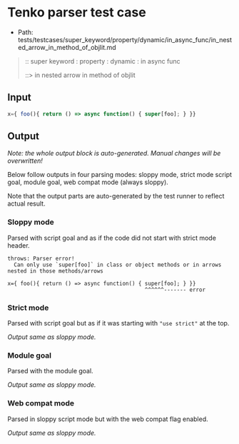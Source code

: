# Tenko parser test case

- Path: tests/testcases/super_keyword/property/dynamic/in_async_func/in_nested_arrow_in_method_of_objlit.md

> :: super keyword : property : dynamic : in async func
>
> ::> in nested arrow in method of objlit

## Input

`````js
x={ foo(){ return () => async function() { super[foo]; } }}
`````

## Output

_Note: the whole output block is auto-generated. Manual changes will be overwritten!_

Below follow outputs in four parsing modes: sloppy mode, strict mode script goal, module goal, web compat mode (always sloppy).

Note that the output parts are auto-generated by the test runner to reflect actual result.

### Sloppy mode

Parsed with script goal and as if the code did not start with strict mode header.

`````
throws: Parser error!
  Can only use `super[foo]` in class or object methods or in arrows nested in those methods/arrows

x={ foo(){ return () => async function() { super[foo]; } }}
                                           ^^^^^^------- error
`````

### Strict mode

Parsed with script goal but as if it was starting with `"use strict"` at the top.

_Output same as sloppy mode._

### Module goal

Parsed with the module goal.

_Output same as sloppy mode._

### Web compat mode

Parsed in sloppy script mode but with the web compat flag enabled.

_Output same as sloppy mode._
